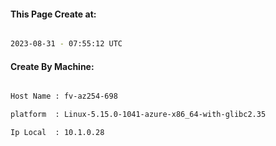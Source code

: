 
   
#### This Page Create at:

```bash

2023-08-31 - 07:55:12 UTC

```

#### Create By Machine:

```bash

Host Name : fv-az254-698

platform  : Linux-5.15.0-1041-azure-x86_64-with-glibc2.35

Ip Local  : 10.1.0.28

```

